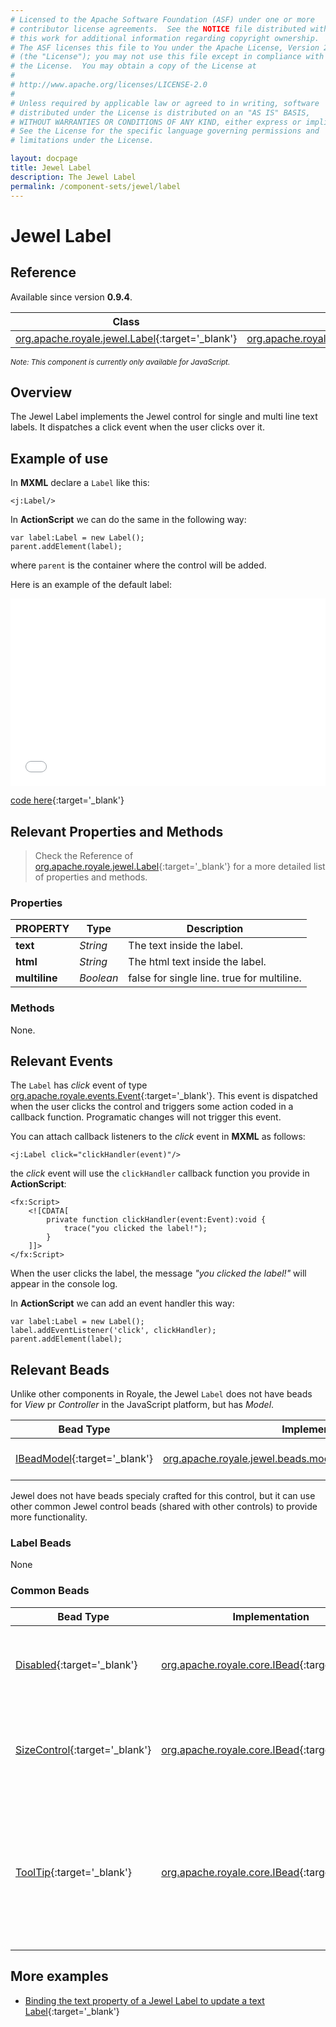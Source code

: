 ```yaml
---
# Licensed to the Apache Software Foundation (ASF) under one or more
# contributor license agreements.  See the NOTICE file distributed with
# this work for additional information regarding copyright ownership.
# The ASF licenses this file to You under the Apache License, Version 2.0
# (the "License"); you may not use this file except in compliance with
# the License.  You may obtain a copy of the License at
# 
# http://www.apache.org/licenses/LICENSE-2.0
# 
# Unless required by applicable law or agreed to in writing, software
# distributed under the License is distributed on an "AS IS" BASIS,
# WITHOUT WARRANTIES OR CONDITIONS OF ANY KIND, either express or implied.
# See the License for the specific language governing permissions and
# limitations under the License.

layout: docpage
title: Jewel Label
description: The Jewel Label
permalink: /component-sets/jewel/label
---
```


# Jewel Label


## Reference

Available since version __0.9.4__.

| Class                 	    | Extends                           |
|------------------------------	|----------------------------------	|
| [org.apache.royale.jewel.Label](https://royale.apache.org/asdoc/index.html#!org.apache.royale.jewel/Label){:target='_blank'} | [org.apache.royale.core.supportClasses.StyledImageBase](https://royale.apache.org/asdoc/index.html#!org.apache.royale.core.supportClasses/StyledImageBase){:target='_blank'} |

<sup>_Note: This component is currently only available for JavaScript._</sup>

## Overview

The Jewel Label implements the Jewel control for single and multi line text labels. It dispatches a click event when the user clicks over it.

## Example of use

In __MXML__ declare a `Label` like this:

```mxml
<j:Label/>
```

In __ActionScript__ we can do the same in the following way: 

```as3
var label:Label = new Label();
parent.addElement(label);
```

where `parent` is the container where the control will be added.

Here is an example of the default label:

<iframe frameborder="no" border="0" marginwidth="0" marginheight="0" 
width="100%" height="300" 
src="assets/jewel/jewel_label/index.html"></iframe>

[code here](https://github.com/apache/royale-docs/blob/master/assets/jewel/jewel_label/jewel_label.mxml){:target='_blank'}

## Relevant Properties and Methods

> Check the Reference of [org.apache.royale.jewel.Label](https://royale.apache.org/asdoc/index.html#!org.apache.royale.jewel/Label){:target='_blank'} for a more detailed list of properties and methods.

### Properties

| PROPERTY 	    | Type   	| Description                                                                   |
|--------------	|----------	| -----------------------------------------------------------------------------	|
| __text__    	| _String_ 	| The text inside the label.                                                    |
| __html__  	| _String_ 	| The html text inside the label.                                               |
| __multiline__ | _Boolean_ | false for single line. true for multiline.                                    |

### Methods

None.

## Relevant Events

The `Label` has _click_ event of type [org.apache.royale.events.Event](https://royale.apache.org/asdoc/index.html#!org.apache.royale.events/Event){:target='_blank'}. This event is dispatched when the user clicks the control and triggers some action coded in a callback function. Programatic changes will not trigger this event.

You can attach callback listeners to the _click_ event in __MXML__ as follows:

```mxml
<j:Label click="clickHandler(event)"/>
```

the _click_ event will use the `clickHandler` callback function you provide in __ActionScript__:

```mxml
<fx:Script>
    <![CDATA[      
        private function clickHandler(event:Event):void {
            trace("you clicked the label!");
        }
    ]]>
</fx:Script>
```

When the user clicks the label, the message _"you clicked the label!"_ will appear in the console log.

In __ActionScript__ we can add an event handler this way: 

```as3
var label:Label = new Label();
label.addEventListener('click', clickHandler);
parent.addElement(label);
```

## Relevant Beads

Unlike other components in Royale, the Jewel `Label` does not have beads for _View_ pr _Controller_ in the JavaScript platform, but has _Model_.

| Bead Type       	| Implementation                                            	| Description                                    	|
|-----------------	|-----------------------------------------------------------	|------------------------------------------------	|
| [IBeadModel](https://royale.apache.org/asdoc/index.html#!org.apache.royale.core/IBeadModel){:target='_blank'}      	| [org.apache.royale.jewel.beads.models.TextModel](https://royale.apache.org/asdoc/index.html#!org.apache.royale.jewel.beads.models/TextModel){:target='_blank'}           	| The data model for the Label.                   	|

Jewel does not have beads specialy crafted for this control, but it can use other common Jewel control beads (shared with other controls) to provide more functionality.

### Label Beads

None

### Common Beads

| Bead Type       	| Implementation                               	  | Description                                     |
|-----------------	|------------------------------------------------ |------------------------------------------------	|
| [Disabled](https://royale.apache.org/asdoc/index.html#!org.apache.royale.jewel.beads.controls/Disabled){:target='_blank'}      	| [org.apache.royale.core.IBead](https://royale.apache.org/asdoc/index.html#!org.apache.royale.core/IBead){:target='_blank'} | This bead lets you disable and enable a Jewel control.	|
| [SizeControl](https://royale.apache.org/asdoc/index.html#!org.apache.royale.jewel.beads.controls/SizeControl){:target='_blank'} 	| [org.apache.royale.core.IBead](https://royale.apache.org/asdoc/index.html#!org.apache.royale.core/IBead){:target='_blank'} | Add this bead to give the Jewel control a custom size.           	|
| [ToolTip](https://royale.apache.org/asdoc/index.html#!org.apache.royale.jewel.beads.controls/ToolTip){:target='_blank'}     	| [org.apache.royale.core.IBead](https://royale.apache.org/asdoc/index.html#!org.apache.royale.core/IBead){:target='_blank'} | Add this bead to enable floating a text string over the control when the user hovers the mouse cursor over it. |

## More examples

* [Binding the text property of a Jewel Label to update a text Label](https://royale.apache.org/binding-the-text-property-of-a-jewel-textinput-to-update-a-text-label/){:target='_blank'}
